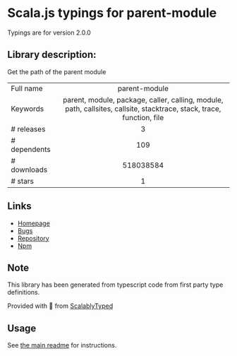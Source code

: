 
# Scala.js typings for parent-module

Typings are for version 2.0.0

## Library description:
Get the path of the parent module

|                    |                 |
| ------------------ | :-------------: |
| Full name          | parent-module |
| Keywords           | parent, module, package, caller, calling, module, path, callsites, callsite, stacktrace, stack, trace, function, file |
| # releases         | 3 |
| # dependents       | 109 |
| # downloads        | 518038584 |
| # stars            | 1 |

## Links
- [Homepage](https://github.com/sindresorhus/parent-module#readme)
- [Bugs](https://github.com/sindresorhus/parent-module/issues)
- [Repository](https://github.com/sindresorhus/parent-module)
- [Npm](https://www.npmjs.com/package/parent-module)
    


## Note
This library has been generated from typescript code from first party type definitions.

Provided with :purple_heart: from [ScalablyTyped](https://github.com/oyvindberg/ScalablyTyped)

## Usage
See [the main readme](../../readme.md) for instructions.


